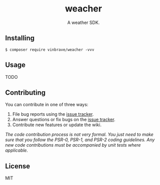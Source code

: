 <h1 align="center"> weacher </h1>

<p align="center"> A weather SDK.</p>


## Installing

```shell
$ composer require vinbrave/weacher -vvv
```

## Usage

TODO

## Contributing

You can contribute in one of three ways:

1. File bug reports using the [issue tracker](https://github.com/vinbrave/weacher/issues).
2. Answer questions or fix bugs on the [issue tracker](https://github.com/vinbrave/weacher/issues).
3. Contribute new features or update the wiki.

_The code contribution process is not very formal. You just need to make sure that you follow the PSR-0, PSR-1, and PSR-2 coding guidelines. Any new code contributions must be accompanied by unit tests where applicable._

## License

MIT